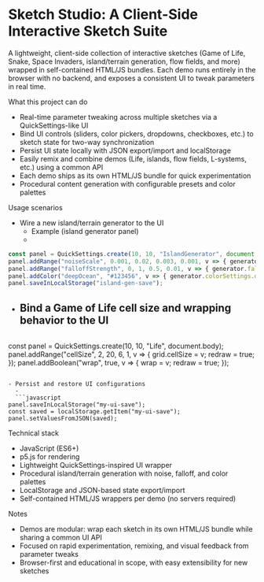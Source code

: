 # Sketch Studio: A Client-Side Interactive Sketch Suite

A lightweight, client-side collection of interactive sketches (Game of Life, Snake, Space Invaders, island/terrain generation, flow fields, and more) wrapped in self-contained HTML/JS bundles. Each demo runs entirely in the browser with no backend, and exposes a consistent UI to tweak parameters in real time.

What this project can do
- Real-time parameter tweaking across multiple sketches via a QuickSettings-like UI
- Bind UI controls (sliders, color pickers, dropdowns, checkboxes, etc.) to sketch state for two-way synchronization
- Persist UI state locally with JSON export/import and localStorage
- Easily remix and combine demos (Life, islands, flow fields, L-systems, etc.) using a common API
- Each demo ships as its own HTML/JS bundle for quick experimentation
- Procedural content generation with configurable presets and color palettes

Usage scenarios
- Wire a new island/terrain generator to the UI
  - Example (island generator panel)
  - 
 ```javascript
const panel = QuickSettings.create(10, 10, "IslandGenerator", document.body);
panel.addRange("noiseScale", 0.001, 0.02, 0.003, 0.001, v => { generator.noiseScale = v; });
panel.addRange("falloffStrength", 0, 1, 0.5, 0.01, v => { generator.falloffStrength = v; });
panel.addColor("deepOcean", "#123456", v => { generator.colorSettings.deepOcean = v; });
panel.saveInLocalStorage("island-gen-save");
```

- Bind a Game of Life cell size and wrapping behavior to the UI
  - 
  ```javascript
const panel = QuickSettings.create(10, 10, "Life", document.body);
panel.addRange("cellSize", 2, 20, 6, 1, v => { grid.cellSize = v; redraw = true; });
panel.addBoolean("wrap", true, v => { wrap = v; redraw = true; });
```

- Persist and restore UI configurations
  - 
  ```javascript
panel.saveInLocalStorage("my-ui-save");
const saved = localStorage.getItem("my-ui-save");
panel.setValuesFromJSON(saved);
```

Technical stack
- JavaScript (ES6+)
- p5.js for rendering
- Lightweight QuickSettings-inspired UI wrapper
- Procedural island/terrain generation with noise, falloff, and color palettes
- LocalStorage and JSON-based state export/import
- Self-contained HTML/JS wrappers per demo (no servers required)

Notes
- Demos are modular: wrap each sketch in its own HTML/JS bundle while sharing a common UI API
- Focused on rapid experimentation, remixing, and visual feedback from parameter tweaks
- Browser-first and educational in scope, with easy extensibility for new sketches